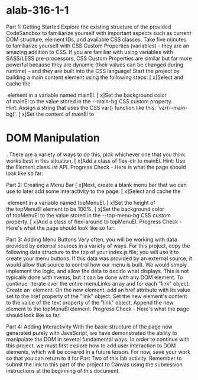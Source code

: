 # alab-316-1-1

Part 1: Getting Started
Explore the existing structure of the provided CodeSandbox to familiarize yourself with important aspects such as current DOM structure, element IDs, and available CSS classes.
Take five minutes to familiarize yourself with CSS Custom Properties (variables) - they are an amazing addition to CSS. If you are familiar with using variables with SASS/LESS pre-processors, CSS Custom Properties are similar but far more powerful because they are dynamic (their values can be changed during runtime) - and they are built into the CSS language!
Start the project by building a main content element using the following steps:
[ x]Select and cache the <main> element in a variable named mainEl.
[ x]Set the background color of mainEl to the value stored in the --main-bg CSS custom property.
Hint: Assign a string that uses the CSS var() function like this: 'var(--main-bg)'.
[ x]Set the content of mainEl to <h1>DOM Manipulation</h1>. There are a variety of ways to do this; pick whichever one that you think works best in this situation.
[ x]Add a class of flex-ctr to mainEl.
Hint: Use the Element.classList API.
Progress Check - Here is what the page should look like so far:

Part 2: Creating a Menu Bar
[ x]Next, create a blank menu bar that we can use to later add some interactivity to the page:
[ x]Select and cache the <nav id="top-menu"> element in a variable named topMenuEl.
[ x]Set the height of the topMenuEl element to be 100%.
[ x]Set the background color of topMenuEl to the value stored in the --top-menu-bg CSS custom property.
[ x]Add a class of flex-around to topMenuEl.
Progress Check - Here's what the page should look like so far:

Part 3: Adding Menu Buttons
Very often, you will be working with data provided by external sources in a variety of ways. For this project, copy the following data structure to the top of your index.js file; you will use it to create your menu buttons.
If this data was provided by an external source, it would allow that source to control how our menu is built. We would simply implement the logic, and allow the data to decide what displays. This is not typically done with menus, but it can be done with any DOM element.
To continue:
Iterate over the entire menuLinks array and for each "link" object:
Create an <a> element.
On the new element, add an href attribute with its value set to the href property of the "link" object.
Set the new element's content to the value of the text property of the "link" object.
Append the new element to the topMenuEl element.
Progress Check - Here's what the page should look like so far:

Part 4: Adding Interactivity
With the basic structure of the page now generated purely with JavaScript, we have demonstrated the ability to manipulate the DOM in several fundamental ways.
In order to continue with this project, we must first explore how to add user interaction to DOM elements, which will be covered in a future lesson. For now, save your work so that you can return to it for Part Two of this lab activity.
Remember to submit the link to this part of the project to Canvas using the submission instructions at the beginning of this document.
